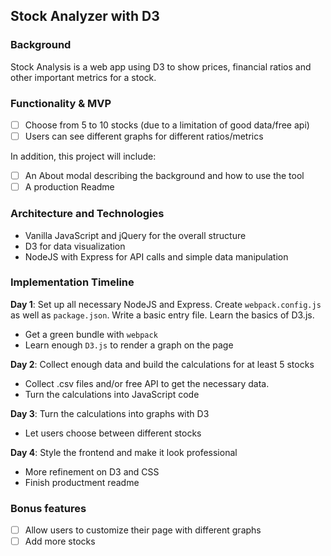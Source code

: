 ## Stock Analyzer with D3

### Background
Stock Analysis is a web app using D3 to show prices, financial ratios and other important metrics for a stock.

### Functionality & MVP
- [ ] Choose from 5 to 10 stocks (due to a limitation of good data/free api)
- [ ] Users can see different graphs for different ratios/metrics

In addition, this project will include:

- [ ] An About modal describing the background and how to use the tool
- [ ] A production Readme

### Architecture and Technologies
- Vanilla JavaScript and jQuery for the overall structure
- D3 for data visualization
- NodeJS with Express for API calls and simple data manipulation

### Implementation Timeline

**Day 1**: Set up all necessary NodeJS and Express. Create `webpack.config.js` as well as `package.json`. Write a basic entry file. Learn the basics of D3.js.

- Get a green bundle with `webpack`
- Learn enough `D3.js` to render a graph on the page

**Day 2**: Collect enough data and build the calculations for at least 5 stocks

- Collect .csv files and/or free API to get the necessary data.
- Turn the calculations into JavaScript code

**Day 3**: Turn the calculations into graphs with D3

- Let users choose between different stocks

**Day 4**: Style the frontend and make it look professional

- More refinement on D3 and CSS
- Finish productment readme

### Bonus features

- [ ] Allow users to customize their page with different graphs
- [ ] Add more stocks
